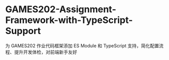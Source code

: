 # GAMES202-Assignment-Framework-with-TypeScript-Support
为 GAMES202 作业代码框架添加 ES Module 和 TypeScript 支持，简化配置流程、提升开发体检，对前端新手友好
